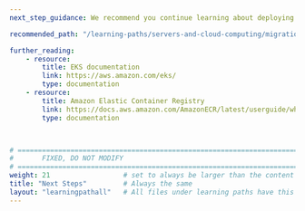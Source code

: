 ```yaml
---
next_step_guidance: We recommend you continue learning about deploying multi-architecture applications.

recommended_path: "/learning-paths/servers-and-cloud-computing/migration"

further_reading:
    - resource:
        title: EKS documentation
        link: https://aws.amazon.com/eks/
        type: documentation
    - resource:
        title: Amazon Elastic Container Registry
        link: https://docs.aws.amazon.com/AmazonECR/latest/userguide/what-is-ecr.html?pg=ln&sec=hs
        type: documentation



# ================================================================================
#       FIXED, DO NOT MODIFY
# ================================================================================
weight: 21                  # set to always be larger than the content in this path, and one more than 'review'
title: "Next Steps"         # Always the same
layout: "learningpathall"   # All files under learning paths have this same wrapper
---
```

